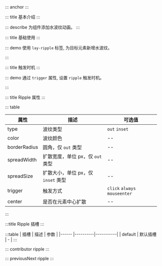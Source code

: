 ::: anchor
:::

::: title 基本介绍
:::

::: describe 为组件添加水波纹动画。
:::

::: title 基础使用
:::

::: demo 使用 `lay-ripple` 标签, 为目标元素新增水波纹。

<template>
  <lay-ripple>
    <lay-button>click</lay-button>
  </lay-ripple>
  <br/>
  <br/>
  <lay-ripple type="out" borderRadius="2px">
    <lay-button>click</lay-button>
  </lay-ripple>
</template>

<script>
import { ref } from 'vue'

export default {
  setup() {

    return {
    }
  }
}
</script>

:::

::: title 触发时机
:::

::: demo 通过 `trigger` 属性, 设置 `ripple` 触发时机。

<template>
  <lay-ripple type="out" trigger="always" borderRadius="2px" color="#009688">
    <lay-button type="primary">闪烁</lay-button>
  </lay-ripple>
</template>

<script>
import { ref } from 'vue'

export default {
  setup() {

    return {
    }
  }
}
</script>

:::

::: title Ripple 属性
:::

::: table

| 属性        | 描述     | 可选值 |
| ----------- | -------- | ------ |
| type | 波纹类型 | `out` `inset`    |
| color | 波纹颜色 | -- |
| borderRadius | 圆角，仅 `out` 类型 | -- |
| spreadWidth | 扩散宽度，单位 px，仅 `out` 类型 | --     |
| spreadSize | 扩散大小，单位 px，仅 `inset` 类型 | --     |
| trigger | 触发方式 | `click` `always` `mouseenter`|
| center | 是否在元素中心扩散 | --     |

:::

:::title Ripple 插槽
:::

:::table
| 插槽 | 描述 | 参数 |
|------ |----------|-----------|
| default | 默认插槽 | - |
:::

::: contributor ripple
:::  

::: previousNext ripple
:::